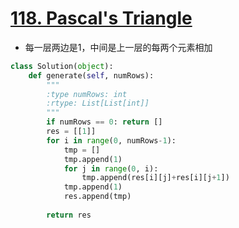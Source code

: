 # [118. Pascal's Triangle](https://leetcode.com/problems/pascals-triangle/#/description)
* 每一层两边是1，中间是上一层的每两个元素相加

```python
class Solution(object):
    def generate(self, numRows):
        """
        :type numRows: int
        :rtype: List[List[int]]
        """
        if numRows == 0: return []
        res = [[1]]
        for i in range(0, numRows-1):
            tmp = []
            tmp.append(1)
            for j in range(0, i):
                tmp.append(res[i][j]+res[i][j+1])
            tmp.append(1)
            res.append(tmp)
       
        return res
```
